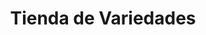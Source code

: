 ---
title: "Tienda de Variedades"
url: /ciudad-satelite/tienda-de-variedades-avenida-ciudad-satelite-3/
shop: comodidad
---